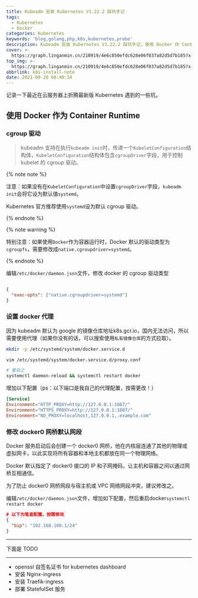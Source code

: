 ```yaml
---
title: Kubeadm 安装 Kubernetes V1.22.2 踩坑手记
tags:
  - Kubernetes
  - Docker
categories: Kubernetes
keywords: 'blog,golang,php,k8s,kubernetes,probe'
description: Kubeadm 安装 Kubernetes V1.22.2 踩坑手记，使用 Docker 作 Container Runtime
cover: >-
  https://graph.linganmin.cn/210919/4e6c850efdc628e06f037a82d5d7b185?x-oss-process=image/format,webp/quality,q_10
top_img: >-
  https://graph.linganmin.cn/210919/4e6c850efdc628e06f037a82d5d7b185?x-oss-process=image/format,webp/quality,q_40
abbrlink: k8s-install-note
date: 2021-09-20 00:40:34
---
```


记录一下最近在云服务器上折腾最新版 Kubernetes 遇到的一些坑。

## 使用 Docker 作为 Container Runtime

### cgroup 驱动

> kubeadm 支持在执行`kubeadm init`时，传递一个`KubeletConfiguration`结构体，`KubeletConfiguration`结构体包含`cgroupDriver`字段，用于控制 kubelet 的 cgroup 驱动。

{% note note %}

注意：如果没有在`KubeletConfiguration`中设置`cgroupDriver`字段，`kubeadm init`会将它设为默认值`systemd`。

Kubernetes 官方推荐使用`systemd`设为默认 cgroup 驱动。

{% endnote %}

{% note warning %}

特别注意：如果使用`Docker`作为容器运行时，Docker 默认的驱动类型为`cgroupfs`，需要修改成`native.cgroupdriver=systemd`。

{% endnote %}

编辑`/etc/docker/daemon.json`文件，修改 docker 的 cgroup 驱动类型


```json

{
  "exec-opts": ["native.cgroupdriver=systemd"]
}

```

### 设置 docker 代理

因为 kubeadm 默认为 google 的镜像仓库地址k8s.gcr.io，国内无法访问，所以需要使用代理（如果你没有的话，可以搜索使用`私有镜像仓库`的方式拉取）。

```bash
mkdir -p /etc/systemd/system/docker.service.d

vim /etc/systemd/system/docker.service.d/proxy.conf

# 重启之
systemctl daemon-reload && systemctl restart docker

```

增加以下配置（ps：以下端口是我自己的代理配置，按需更改！）

```conf
[Service]
Environment="HTTP_PROXY=http://127.0.0.1:1087/"
Environment="HTTPS_PROXY=http://127.0.0.1:1087/"
Environment="NO_PROXY=localhost,127.0.0.1,.example.com"
```

### 修改 docker0 网桥默认网段

Docker 服务启动后会创建一个 docker0 网桥，他在内核层连通了其他的物理或虚拟网卡，以此实现将所有容器和本地主机都放在同一个物理网络。

Docker 默认指定了 docker0 接口的 IP 和子网掩码，让主机和容器之间以通过网桥互相通信。

为了防止 docker0 网桥网段与宿主机或 VPC 网络网段冲突，建议修改之。

编辑`/etc/docker/daemon.json`文件，增加如下配置，然后重启docker`systemctl restart docker`

```json
# 以下为笔者配置，按需修改
{
  "bip": "192.168.100.1/24"
}
```

----
下面是 TODO

---

- openssl 自签名证书 for kubernetes dashboard
- 安装 Nginx-ingress
- 安装 Traefik-ingress
- 部署 StatefulSet 服务
